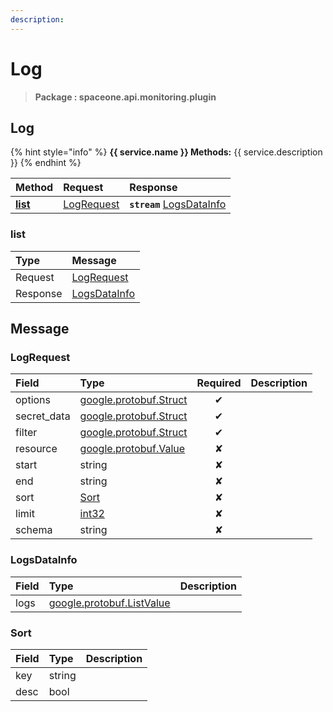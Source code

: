 ```yaml
---
description:  
---
```

# Log

>  **Package : spaceone.api.monitoring.plugin**

## Log

{% hint style="info" %}
**{{ service.name }} Methods:**
{{ service.description }}
{%  endhint %}


| Method | Request | Response |
| :----- | :-------- | :-------- |
| [**list**](log.md#list)|   [LogRequest](log.md#logrequest) | **`stream`**   [LogsDataInfo](log.md#logsdatainfo) | 
 

 
### list


| Type | Message |
| :--- | :--- |
| Request | [LogRequest](log.md#logrequest) |
| Response |  [LogsDataInfo](log.md#logsdatainfo)  |


## 

## Message

### LogRequest
| Field | Type | Required | Description |
| :--- | :--- | :---: | :--- |
| options |[google.protobuf.Struct](https://github.com/protocolbuffers/protobuf/blob/master/src/google/protobuf/struct.proto)|✔| |
| secret_data |[google.protobuf.Struct](https://github.com/protocolbuffers/protobuf/blob/master/src/google/protobuf/struct.proto)|✔| |
| filter |[google.protobuf.Struct](https://github.com/protocolbuffers/protobuf/blob/master/src/google/protobuf/struct.proto)|✔| |
| resource |[google.protobuf.Value](https://developers.google.com/protocol-buffers/docs/reference/overview)|✘| |
| start |string|✘| |
| end |string|✘| |
| sort |[Sort](log.md#sort)|✘| |
| limit |[int32](https://github.com/protocolbuffers/protobuf/blob/master/src/google/protobuf/type.proto)|✘| |
| schema |string|✘| |

### LogsDataInfo
| Field | Type |  Description |
| :--- | :--- | :--- |
| logs |[google.protobuf.ListValue](https://developers.google.com/protocol-buffers/docs/reference/overview) | |

### Sort
| Field | Type |  Description |
| :--- | :--- | :--- |
| key |string | |
| desc |bool | |
